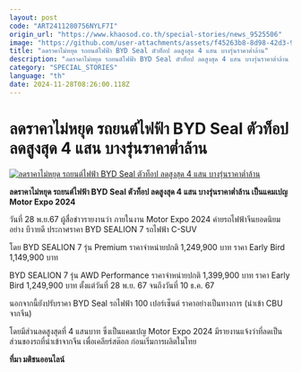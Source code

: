 ```yaml
---
layout: post
code: "ART2411280756NYLF7I"
origin_url: "https://www.khaosod.co.th/special-stories/news_9525506"
image: "https://github.com/user-attachments/assets/f45263b8-8d98-42d3-909b-8be6e55cf548"
title: "ลดราคาไม่หยุด รถยนต์ไฟฟ้า BYD Seal ตัวท็อป ลดสูงสุด 4 แสน บางรุ่นราคาต่ำล้าน"
description: "ลดราคาไม่หยุด รถยนต์ไฟฟ้า BYD Seal ตัวท็อป ลดสูงสุด 4 แสน บางรุ่นราคาต่ำล้าน เป็นแคมเปญ Motor Expo 2024 ด้วย ใครสนใจดูได้เลย"
category: "SPECIAL_STORIES"
language: "th"
date: 2024-11-28T08:26:00.118Z
---
```


# ลดราคาไม่หยุด รถยนต์ไฟฟ้า BYD Seal ตัวท็อป ลดสูงสุด 4 แสน บางรุ่นราคาต่ำล้าน

[![ลดราคาไม่หยุด รถยนต์ไฟฟ้า BYD Seal ตัวท็อป ลดสูงสุด 4 แสน บางรุ่นราคาต่ำล้าน](https://www.khaosod.co.th/wpapp/uploads/2024/11/BYD-Seal5654-2.jpg "ลดราคาไม่หยุด รถยนต์ไฟฟ้า BYD Seal ตัวท็อป ลดสูงสุด 4 แสน บางรุ่นราคาต่ำล้าน")](https://www.khaosod.co.th/wpapp/uploads/2024/11/BYD-Seal5654-2.jpg)

**ลดราคาไม่หยุด รถยนต์ไฟฟ้า BYD Seal ตัวท็อป ลดสูงสุด 4 แสน บางรุ่นราคาต่ำล้าน เป็นแคมเปญ Motor Expo 2024**

วันที่ 28 พ.ย.67 ผู้สื่อข่าวรายงานว่า ภายในงาน Motor Expo 2024 ค่ายรถไฟฟ้าจีนยอดนิยมอย่าง บีวายดี ประกาศราคา BYD SEALION 7 รถไฟฟ้า C-SUV

โดย BYD SEALION 7 รุ่น Premium ราคาจำหน่ายปกติ 1,249,900 บาท ราคา Early Bird 1,149,900 บาท

BYD SEALION 7 รุ่น AWD Performance ราคาจำหน่ายปกติ 1,399,900 บาท ราคา Early Bird 1,249,900 บาท ตั้งแต่วันที่ 28 พ.ย. 67 จนถึงวันที่ 10 ธ.ค. 67

นอกจากนี้ยังปรับราคา BYD Seal รถไฟฟ้า 100 เปอร์เซ็นต์ ราคาอย่างเป็นทางการ (นำเข้า CBU จากจีน)

โดยมีส่วนลดสูงสุดที่ 4 แสนบาท ซึ่งเป็นแคมเปญ Motor Expo 2024 มีรายงานแจ้งว่าที่ลดเป็นส่วนของรถที่นำเข้าจากจีน เพื่อเคลียร์สต๊อก ก่อนเริ่มการผลิตในไทย

**ที่มา มติชนออนไลน์**
